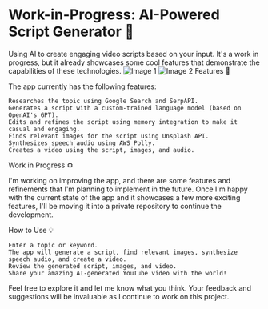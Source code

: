 # Work-in-Progress: AI-Powered Script Generator 🚧

Using AI to create engaging video scripts based on your input. It's a work in progress, but it already showcases some cool features that demonstrate the capabilities of these technologies.
![Image 1](https://i.imgur.com/G43GRS2.png)
![Image 2](https://i.imgur.com/F5fBXu9.png)
Features 🚀

The app currently has the following features:

    Researches the topic using Google Search and SerpAPI.
    Generates a script with a custom-trained language model (based on OpenAI's GPT).
    Edits and refines the script using memory integration to make it casual and engaging.
    Finds relevant images for the script using Unsplash API.
    Synthesizes speech audio using AWS Polly.
    Creates a video using the script, images, and audio.

Work in Progress ⚙️

I'm working on improving the app, and there are some features and refinements that I'm planning to implement in the future. Once I'm happy with the current state of the app and it showcases a few more exciting features, I'll be moving it into a private repository to continue the development.

How to Use 💡

    Enter a topic or keyword.
    The app will generate a script, find relevant images, synthesize speech audio, and create a video.
    Review the generated script, images, and video.
    Share your amazing AI-generated YouTube video with the world!

Feel free to explore it and let me know what you think. Your feedback and suggestions will be invaluable as I continue to work on this project.
